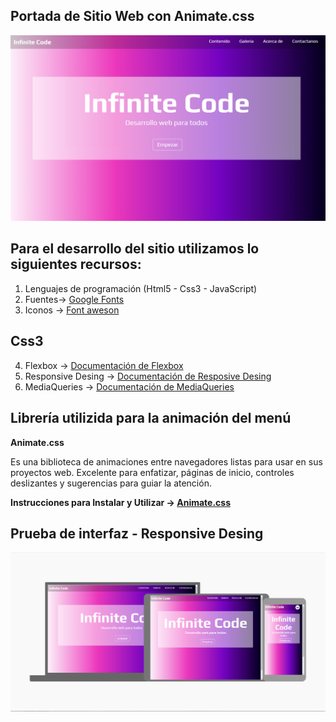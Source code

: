 Portada de Sitio Web con Animate.css
---

<img src="imagenes/portada.png">

Para el desarrollo del sitio utilizamos lo siguientes recursos:
---

1.	Lenguajes de programación (Html5 - Css3 - JavaScript)  
2.	Fuentes→ [Google Fonts](https://fonts.google.com/)
3.	Iconos → [Font aweson](https://fontawesome.com/)

Css3
---

4.	Flexbox → [Documentación de Flexbox ](https://www.w3schools.com/css/css3_flexbox.asp)
5.	Responsive Desing → [Documentación de Resposive Desing](https://www.w3schools.com/css/css_rwd_intro.asp)
6.	MediaQueries → [Documentación de MediaQueries](https://www.w3schools.com/css/css3_mediaqueries.asp)

Librería utilizida para la animación del menú 
---

**Animate.css**

Es una biblioteca de animaciones entre navegadores listas para usar en sus proyectos web. Excelente para enfatizar, páginas de inicio, controles deslizantes y sugerencias para guiar la atención.

**Instrucciones para Instalar y Utilizar → [Animate.css](https://animate.style/)**

Prueba de interfaz - Responsive Desing 
---

<img src="imagenes/ResposiceDesing.png">


